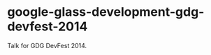 google-glass-development-gdg-devfest-2014
=========================================

Talk for GDG DevFest 2014.
